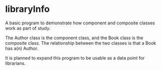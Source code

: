 # libraryInfo
<p>A basic program to demonstrate how component and composite classes work as part of study.</p>
<p>The Author class is the component class, and the Book class is the composite class. The relationship between the two classes is that a Book has a(n) Author.</p>
<p>It is planned to expand this program to be usable as a data point for librarians.</p>
